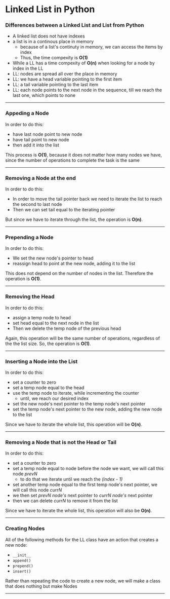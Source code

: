 # Linked List in Python

### Differences between a Linked List and List from Python

- A linked list does not have indexes
- a list is in a continous place in memory
	- because of a list's continuty in memory, we can access the items by index
	- Thus, the time compexity is **O(1)**
- While a LL has a time compexity of **O(n)** when looking for a node by index in the LL
- LL: nodes are spread all over the place in memory
- LL: we have a head variable pointing to the first item
- LL: a tail variable pointing to the last item
- LL: each node points to the next node in the sequence, till we reach the last one, which points to none

---

### Appeding a Node

In order to do this:

- have last node point to new node
- have tail point to new node
- then add it into the list

This process is **O(1)**, because it does not matter how many nodes
we have, since the number of operations to complete the task
is the same

---

### Removing a Node at the end

In order to do this:

- In order to move the tail pointer back we need to iterate the list to reach the second to last node
- Then we can set tail equal to the iterating pointer

But since we have to iterate through the list, the operation is **O(n)**.

---

### Prepending a Node

In order to do this:

- We set the new node's pointer to head
- reassign head to point at the new node, adding it to the list

This does not depend on the number of nodes in the list.
Therefore the operation is **O(1)**.

---

### Removing the Head

In order to do this:

- assign a temp node to head
- set head equal to the next node in the list
- Then we delete the temp node of the previous head

Again, this operation will be the same number of operations, regardless of the the list size.
So, the operation is **O(1)**.

---

### Inserting a Node into the List

In order to do this:

- set a counter to zero
- set a temp node equal to the head
- use the temp node to iterate, while incrementing the counter
	- until, we reach our desired index
- set the new node's next pointer to the temp node's next pointer
- set the temp node's next pointer to the new node, adding the new node to the list

Since we have to iterate the whole list, this operation will be **O(n)**.

---

### Removing a Node that is not the Head or Tail

In order to do this:

- set a counter to zero
- set a temp node equal to node before the node we want, we will call this node _prevN_
	- to do that we iterate until we reach the _(index - 1)_
- set another temp node equal to the first temp node's next pointer, we will call this node _currN_
- we then set _prevN node's_ next pointer to _currN node's_ next pointer
- then we can delete _currN_ to remove it from the list

Since we have to iterate the whole list, this operation will also be **O(n)**.

---

### Creating Nodes

All of the following methods for the LL class have an action that creates a new node:

- `__init__`
- `append()`
- `prepend()`
- `insert()`

Rather than repeating the code to create a new node, we will make a class
that does nothing but make Nodes

---